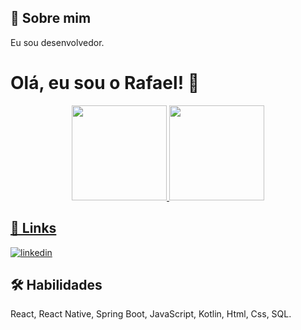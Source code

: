 
## 🚀 Sobre mim
Eu sou desenvolvedor. 


# Olá, eu sou o Rafael! 👋

<div align="center">
  <a href="https://github.com/RCorbelli">
  <img height="152em" src="https://github-readme-stats.vercel.app/api?username=RCorbelli&show_icons=true&theme=tokyonight&include_all_commits=true&count_private=true"/>
  <img height="152em" src="https://github-readme-stats.vercel.app/api/top-langs/?username=RCorbelli&layout=compact&langs_count=7&theme=tokyonight"/>
</div> 

## 🔗 Links
<!-- [![portfolio](https://img.shields.io/badge/my_portfolio-000?style=for-the-badge&logo=ko-fi&logoColor=white)](https://katherinempeterson.com/) -->
[![linkedin](https://img.shields.io/badge/linkedin-0A66C2?style=for-the-badge&logo=linkedin&logoColor=white)](https://www.linkedin.com/in/rafael-corbelli/)
<!-- [![twitter](https://img.shields.io/badge/twitter-1DA1F2?style=for-the-badge&logo=twitter&logoColor=white)](https://twitter.com/) -->


<!-- ## Outras seções comuns em perfis do GitHub -->
<!-- 👩‍💻 Trabalho atualmente na Valemobi/Trademap. -->

<!-- 🧠 Estou aprendendo...

👯‍♀️ Procuro colaborar em...

🤔 Procuro ajuda com...

💬 Me pergunte sobre...

📫 Como entrar em contato comigo...

😄 Pronomes...

⚡️ Fatos engraçados... -->


## 🛠 Habilidades
React, React Native, Spring Boot, JavaScript, Kotlin, Html, Css, SQL.
